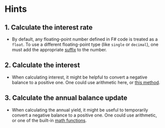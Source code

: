 # Hints

## 1. Calculate the interest rate

- By default, any floating-point number defined in F# code is treated as a `float`. To use a different floating-point type (like `single` or `decimal`), one must add the appropriate [suffix][literals] to the number.

## 2. Calculate the interest

- When calculating interest, it might be helpful to convert a negative balance to a positive one. One could use arithmetic here, or [this method](https://fsharp.github.io/fsharp-core-docs/reference/fsharp-core-operators.html#abs).

## 3. Calculate the annual balance update

- When calculating the annual yield, it might be useful to temporarily convert a negative balance to a positive one. One could use arithmetic, or one of the built-in [math functions][math-functions].

[literals]: https://docs.microsoft.com/en-us/dotnet/fsharp/language-reference/literals
[math-functions]: https://www.dotnetperls.com/math-fs
